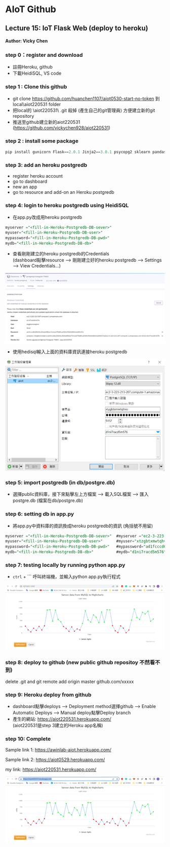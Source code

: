 # AIoT Github

## Lecture 15: IoT Flask Web (deploy to heroku)
#### Author: Vicky Chen 


### step 0：register and download
 * 註冊Heroku, github
 * 下載HeidiSQL, VS code


### step 1 : Clone this github
* git clone https://github.com/huanchen1107/aiot0530-start-no-token 到 local\aiot220531 folder
* 把local的 \aiot220531\ .git 殺掉 (產生自己的git管理員) 方便建立新的git repository 
* 推送至github建立新的aiot220531 (https://github.com/vickychen928/aiot220531)

### step 2 : install some package
```python
pip install gunicorn Flask==2.0.1 Jinja2==3.0.1 psycopg2 sklearn pandas numpy 
```

### step 3: add an heroku postgredb
* register heroku account
* go to dashboard
* new an app
* go to resource and add-on an Heroku postgredb


### step 4: login to heroku postgredb using HeidiSQL
* 在app.py改成用heroku postgredb
```sql
myserver ="<fill-in-Heroku-Postgredb-DB-sever>"
myuser="<fill-in-Heroku-Postgredb-DB-user>"
mypassword="<fill-in-Heroku-Postgredb-DB-pwd>"
mydb="<fill-in-Heroku-Postgredb-DB-db>"
```

* 查看剛剛建立的heroku postgredb的Credentials\
(dashboard點擊resource --> 剛剛建立好的heroku postgredb --> Settings --> View Credentials...)

![](./static/db_credential.png)

* 使用hedisql輸入上面的資料庫資訊連接heroku postgredb

![](./static/hedisql.png)


### step 5: import postgredb (in db/postgre.db)
* 選擇public資料庫，接下來點擊左上方檔案 --> 載入SQL檔案 --> 匯入postgre.db (檔案在db/postgre.db)


### step 6: setting db in app.py
* 將app.py中資料庫的資訊換成heroku postgredb的資訊 (角括號不用留)
```sql
myserver ="<fill-in-Heroku-Postgredb-DB-sever>"  #myserver ="ec2-3-223-213-207.compute-1.amazonaws.com"
myuser="<fill-in-Heroku-Postgredb-DB-user>"      #myuser="xtzgbtxmwtqhvo"
mypassword="<fill-in-Heroku-Postgredb-DB-pwd>"   #mypassword="ad1fcccd6225b92c2febddf82ee7e41ed75b8fca2f2fdcf920d38344dd5fc57a"
mydb="<fill-in-Heroku-Postgredb-DB-db>"          #mydb="d1ni7racd5m576"
```


### step 7: testing locally by running python app.py
* `ctrl` + ``\` 呼叫終端機，並輸入python app.py執行程式

![](static/app_py_highcharts.png)


### step 8: deploy to github (new public github repositoy 不然看不到)
delete .git and git remote add origin master github.com/xxxxx


### step 9: Heroku deploy from github
* dashboard點擊deploys --> Deployment method選擇github --> Enable Automatic Deploys --> Manual deploy點擊Deploy branch
* 產生的網站: https://aiot220531.herokuapp.com/ \
(aiot220531是step 3建立的Heroku app名稱)


### step 10: Complete

Sample link 1:
https://awinlab-aiot.herokuapp.com/

Sample link 2: 
https://aiot0529.herokuapp.com/

my link: https://aiot220531.herokuapp.com/ 

![](./static/heroku_highcharts.png)


